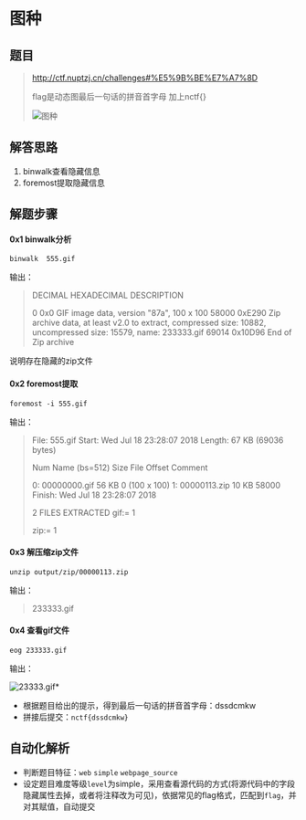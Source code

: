 ﻿# 图种

## 题目

> http://ctf.nuptzj.cn/challenges#%E5%9B%BE%E7%A7%8D
>
> flag是动态图最后一句话的拼音首字母 加上nctf{}  
>
> ![图种](http://ctf.nuptsast.com/static/uploads/1cf33bb62640e61a1a5e3892cb348b04/555.gif)

## 解答思路

1. binwalk查看隐藏信息
2. foremost提取隐藏信息


## 解题步骤

#### 0x1 binwalk分析

```shell
binwalk  555.gif
```

输出：

> DECIMAL       HEXADECIMAL     DESCRIPTION
>
> 0             0x0             GIF image data, version "87a", 100 x 100
> 58000         0xE290          Zip archive data, at least v2.0 to extract, compressed size: 10882, uncompressed size: 15579, name: 233333.gif
> 69014         0x10D96         End of Zip archive

说明存在隐藏的zip文件

#### 0x2 foremost提取

```shell
foremost -i 555.gif 
```

输出：

> File: 555.gif
> Start: Wed Jul 18 23:28:07 2018
> Length: 67 KB (69036 bytes)
>
> Num	 Name (bs=512)	       Size	 File Offset	 Comment 
>
> 0:	00000000.gif 	      56 KB 	          0 	  (100 x 100)
> 1:	00000113.zip 	      10 KB 	      58000 	 
> Finish: Wed Jul 18 23:28:07 2018
>
> 2 FILES EXTRACTED	
> gif:= 1
>
> zip:= 1

#### 0x3 解压缩zip文件

```shell
unzip output/zip/00000113.zip
```

输出：

> 233333.gif

#### 0x4 查看gif文件

```shell
eog 233333.gif
```

输出：

![23333.gif](D:\all\sec\note\mkdocs\ctf_writeup\docs\_images\233333.gif)*

- 根据题目给出的提示，得到最后一句话的拼音首字母：dssdcmkw
- 拼接后提交：`nctf{dssdcmkw}`

## 自动化解析

- 判断题目特征：`web` `simple` `webpage_source`
- 设定题目难度等级`level`为simple，采用查看源代码的方式(将源代码中的字段隐藏属性去掉，或者将注释改为可见)，依据常见的flag格式，匹配到`flag`，并对其赋值，自动提交

